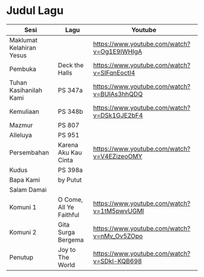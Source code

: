 # Judul Lagu

| Sesi                     | Lagu                    | Youtube                                     |
| ------------------------ | ----------------------- | ------------------------------------------- |
| Maklumat Kelahiran Yesus |                         | https://www.youtube.com/watch?v=Og1E9IWHIgA |
| Pembuka                  | Deck the Halls          | https://www.youtube.com/watch?v=SIFqnEoctI4 |
| Tuhan Kasihanilah Kami   | PS 347a                 | https://www.youtube.com/watch?v=BUlAs3hhQDQ |
| Kemuliaan                | PS 348b                 | https://www.youtube.com/watch?v=DSk1GJE2bF4 |
| Mazmur                   | PS 807                  |                                             |
| Alleluya                 | PS 951                  |                                             |
| Persembahan              | Karena Aku Kau Cinta    | https://www.youtube.com/watch?v=V4EZizeoOMY |
| Kudus                    | PS 398a                 |                                             |
| Bapa Kami                | by Putut                |                                             |
| Salam Damai              |                         |                                             |
| Komuni 1                 | O Come, All Ye Faithful | https://www.youtube.com/watch?v=1tM5pwvUGMI |
| Komuni 2                 | Gita Surga Bergema      | https://www.youtube.com/watch?v=nMv_Ov5ZOpo |
| Penutup                  | Joy to The World        | https://www.youtube.com/watch?v=SDkl-KQB698 |
